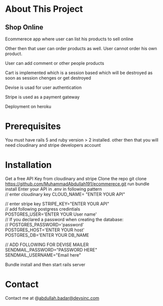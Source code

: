 <h1>About This Project</h1>
<h2>Shop Online</h2>

Ecommerece app where user can list his products to sell online

Other then that user can order products as well. User cannot order his own product.

User can add comment or other people products

Cart is implemented which is a session based which will be destroyed as soon as session chenges or get destroyed

Devise is usad for user authentication

Stripe is used as a payment gateway

Deployment on heroku

<h1>Prerequisites</h1>
You must have rails 5 and ruby version > 2 installed. other then that you will need cloudinary and stripe developers account


<h1>Installation</h1>

 Get a free API Key from cloudinary and stripe
 Clone the repo
 git clone https://github.com/MuhammadAbdullah191/ecommerece.git
 run bundle install
 Enter your API in .env in following pattern
 <br/>
 // enter cloudinary key
 CLOUD_NAME= "ENTER YOUR API"

 // enter stripe key
 STRIPE_KEY="ENTER YOUR API"
 <br/>
 // add following postgress credintials
 <br/>
 POSTGRES_USER='ENTER YOUR User name'
 <br/>
// If you declared a password when creating the database:
<br/>
// POSTGRES_PASSWORD='password'
<br/>
POSTGRES_HOST='ENTER YOUR host'
<br/>
POSTGRES_DB='ENTER YOUR DB_NAME

// ADD FOLLOWING FOR DEVISE MAILER
<br/>
SENDMAIL_PASSWORD="PASSWORD HERE"
<br/>
SENDMAIL_USERNAME="Email here"

Bundle install and then start rails server


<h1>Contact</h1>

Contact me at @abdullah.badar@devsinc.com
